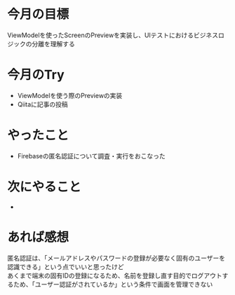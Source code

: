 # 今月の目標
ViewModelを使ったScreenのPreviewを実装し、UIテストにおけるビジネスロジックの分離を理解する
# 今月のTry
* ViewModelを使う際のPreviewの実装
* Qiitaに記事の投稿
# やったこと
* Firebaseの匿名認証について調査・実行をおこなった
# 次にやること
* 
# あれば感想
匿名認証は、「メールアドレスやパスワードの登録が必要なく固有のユーザーを認識できる」という点でいいと思ったけど  
あくまで端末の固有IDの登録になるため、名前を登録し直す目的でログアウトするため、「ユーザー認証がされているか」という条件で画面を管理できない  
